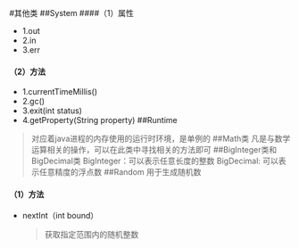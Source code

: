 #其他类
##System
####（1）属性
- 1.out
- 2.in
- 3.err
#### （2）方法
- 1.currentTimeMillis()
- 2.gc()
- 3.exit(int status)
- 4.getProperty(String property)
##Runtime
>对应着java进程的内存使用的运行时环境，是单例的
##Math类
>凡是与数学运算相关的操作，可以在此类中寻找相关的方法即可 
##BigInteger类和BigDecimal类
>BigInteger：可以表示任意长度的整数
>BigDecimal: 可以表示任意精度的浮点数
##Random
>用于生成随机数
#### （1）方法
- nextInt（int bound）
  >获取指定范围内的随机整数